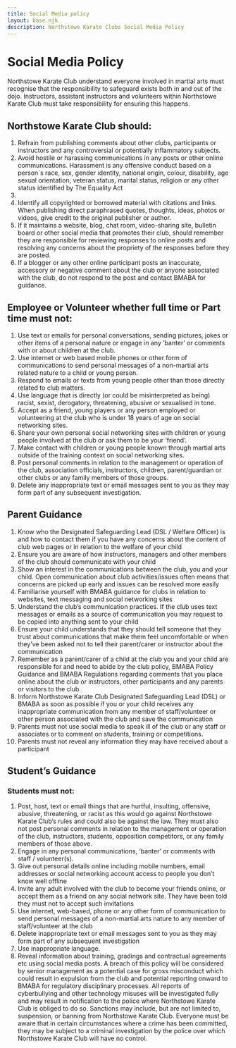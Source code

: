 ```yaml
---
title: Social Media policy
layout: base.njk
description: Northstowe Karate Clubs Social Media Policy
---
```

# Social Media Policy

Northstowe Karate Club understand everyone involved in martial arts must recognise that the
responsibility to safeguard exists both in and out of the dojo. Instructors, assistant instructors and volunteers within Northstowe Karate Club must take responsibility for ensuring this happens.
## Northstowe Karate Club should:
1.	Refrain from publishing comments about other clubs, participants or instructors and any
controversial or potentially inflammatory subjects.
2.	Avoid hostile or harassing communications in any posts or other online
communications. Harassment is any offensive conduct based on a person`s race, sex,
gender identity, national origin, colour, disability, age sexual orientation, veteran
status, marital status, religion or any other status identified by The Equality Act
2010.
3.	Identify all copyrighted or borrowed material with citations and links. When
publishing direct paraphrased quotes, thoughts, ideas, photos or videos, give credit
to the original publisher or author.
4.	If it maintains a website, blog, chat room, video-sharing site, bulletin board or other
social media that promotes their club, should remember they are responsible for
reviewing responses to online posts and resolving any concerns about the propriety
of the responses before they are posted.
5.	If a blogger or any other online participant posts an inaccurate, accessory or negative
comment about the club or anyone associated with the club, do not respond to the
post and contact BMABA for guidance.
## Employee or Volunteer whether full time or Part time must not:
1.	Use text or emails for personal conversations, sending pictures, jokes or other items
of a personal nature or engage in any ‘banter’ or comments with or about children at
the club.
2.	Use internet or web based mobile phones or other form of communications to send
personal messages of a non-martial arts related nature to a child or young person.
3.	Respond to emails or texts from young people other than those directly related to
club matters.
4.	Use language that is directly (or could be misinterpreted as being) racist, sexist,
derogatory, threatening, abusive or sexualised in tone.
5.	Accept as a friend, young players or any person employed or volunteering at the club
who is under 18 years of age on social networking sites.
6.	Share your own personal social networking sites with children or young people
involved at the club or ask them to be your ‘friend’.
7.	Make contact with children or young people known through martial arts outside of the
training context on social networking sites.
8.	Post personal comments in relation to the management or operation of the club,
association officials, instructors, children, parent/guardian or other clubs or any
family members of those groups.
9.	Delete any inappropriate text or email messages sent to you as they may form part
of any subsequent investigation.
## Parent Guidance
1.	Know who the Designated Safeguarding Lead (DSL / Welfare Officer) is and how to contact them if you have any concerns about the content of club web pages or in relation to the welfare of your child
2.	Ensure you are aware of how instructors, managers and other members of the club
should communicate with your child
3.	Show an interest in the communications between the club, you and your child. Open
communication about club activities/issues often means that concerns are picked up
early and issues can be resolved more easily
4.	Familiarise yourself with BMABA guidance for clubs in relation to websites, text messaging and social networking sites
5.	Understand the club’s communication practices. If the club uses text messages or
emails as a source of communication you may request to be copied into anything
sent to your child
6.	Ensure your child understands that they should tell someone that they trust about
communications that make them feel uncomfortable or when they’ve been asked
not to tell their parent/carer or instructor about the communication
7.	Remember as a parent/carer of a child at the club you and your child are responsible
for and need to abide by the club policy, BMABA Policy Guidance and BMABA Regulations regarding comments that you place online about the club or instructors, other participants and any parents or visitors to the club.
8.	Inform Northstowe Karate Club Designated Safeguarding Lead (DSL) or BMABA as soon as possible if you or your child receives any inappropriate communication from any member of staff/volunteer or other person associated with the club and save the communication
9.	Parents must not use social media to speak ill of the club or any staff or associates or
to comment on students, training or competitions.
10.	Parents must not reveal any information they may have received about a participant
## Student’s Guidance
### Students must not:
1.	Post, host, text or email things that are hurtful, insulting, offensive, abusive,
threatening, or racist as this would go against Northstowe Karate Club’s rules and could also be
against the law. They must also not post personal comments in relation to the management or operation of the club, instructors, students, opposition competitors, or any family members of those above.
2.	Engage in any personal communications, ‘banter’ or comments with staff / volunteer(s).
3.	Give out personal details online including mobile numbers, email addresses or social
networking account access to people you don’t know well offline
4.	Invite any adult involved with the club to become your friends online, or accept
them as a friend on any social network site. They have been told they must not to
accept such invitations
5.	Use internet, web-based, phone or any other form of communication to send
personal messages of a non-martial arts nature to any member of staff/volunteer at the
club
6.	Delete inappropriate text or email messages sent to you as they may form part of
any subsequent investigation
7.	Use inappropriate language.
8.	Reveal information about training, gradings and contractual agreements etc using
social media posts.
A breach of this policy will be considered by senior management as a potential case for gross misconduct which could result in expulsion from the club and potential reporting onward to BMABA for regulatory disciplinary processes.
All reports of cyberbullying and other technology misuses will be investigated fully and may
result in notification to the police where Northstowe Karate Club is obliged to do so.
Sanctions may include, but are not limited to, suspension, or banning from Northstowe Karate Club. Everyone must be aware that in certain circumstances where a crime has been committed, they may be subject to a criminal investigation by the police over which Northstowe Karate Club will have no control.


